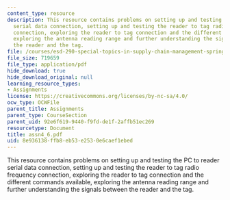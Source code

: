 ```yaml
---
content_type: resource
description: This resource contains problems on setting up and testing the PC to reader
  serial data connection, setting up and testing the reader to tag radio frequency
  connection, exploring the reader to tag connection and the different commands available,
  exploring the antenna reading range and further understanding the signals between
  the reader and the tag.
file: /courses/esd-290-special-topics-in-supply-chain-management-spring-2005/8e936138ffb8eb53e2530e6caef1ebed_assn4_6.pdf
file_size: 719659
file_type: application/pdf
hide_download: true
hide_download_original: null
learning_resource_types:
- Assignments
license: https://creativecommons.org/licenses/by-nc-sa/4.0/
ocw_type: OCWFile
parent_title: Assignments
parent_type: CourseSection
parent_uid: 92e6f619-9440-f9fd-de1f-2affb51ec269
resourcetype: Document
title: assn4_6.pdf
uid: 8e936138-ffb8-eb53-e253-0e6caef1ebed
---
```

This resource contains problems on setting up and testing the PC to reader serial data connection, setting up and testing the reader to tag radio frequency connection, exploring the reader to tag connection and the different commands available, exploring the antenna reading range and further understanding the signals between the reader and the tag.